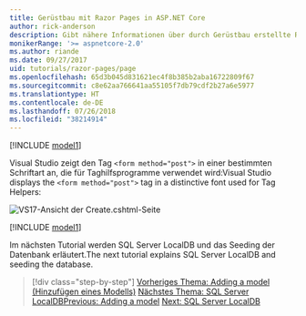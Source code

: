 ```yaml
---
title: Gerüstbau mit Razor Pages in ASP.NET Core
author: rick-anderson
description: Gibt nähere Informationen über durch Gerüstbau erstellte Razor Pages.
monikerRange: '>= aspnetcore-2.0'
ms.author: riande
ms.date: 09/27/2017
uid: tutorials/razor-pages/page
ms.openlocfilehash: 65d3b045d831621ec4f8b385b2aba16722809f67
ms.sourcegitcommit: c8e62aa766641aa55105f7db79cdf2b27a6e5977
ms.translationtype: HT
ms.contentlocale: de-DE
ms.lasthandoff: 07/26/2018
ms.locfileid: "38214914"
---
```

[!INCLUDE [model1](../../includes/RP/page1.md)]

<span data-ttu-id="613df-103">Visual Studio zeigt den Tag `<form method="post">` in einer bestimmten Schriftart an, die für Taghilfsprogramme verwendet wird:</span><span class="sxs-lookup"><span data-stu-id="613df-103">Visual Studio displays the `<form method="post">` tag in a distinctive font used for Tag Helpers:</span></span> 

![VS17-Ansicht der Create.cshtml-Seite](page/_static/th.png)

[!INCLUDE [model1](../../includes/RP/page2.md)]

<span data-ttu-id="613df-105">Im nächsten Tutorial werden SQL Server LocalDB und das Seeding der Datenbank erläutert.</span><span class="sxs-lookup"><span data-stu-id="613df-105">The next tutorial explains SQL Server LocalDB and seeding the database.</span></span>

> [!div class="step-by-step"]
> <span data-ttu-id="613df-106">[Vorheriges Thema: Adding a model (Hinzufügen eines Modells)](xref:tutorials/razor-pages/model)
> [Nächstes Thema: SQL Server LocalDB](xref:tutorials/razor-pages/sql)</span><span class="sxs-lookup"><span data-stu-id="613df-106">[Previous: Adding a model](xref:tutorials/razor-pages/model)
[Next: SQL Server LocalDB](xref:tutorials/razor-pages/sql)</span></span>
